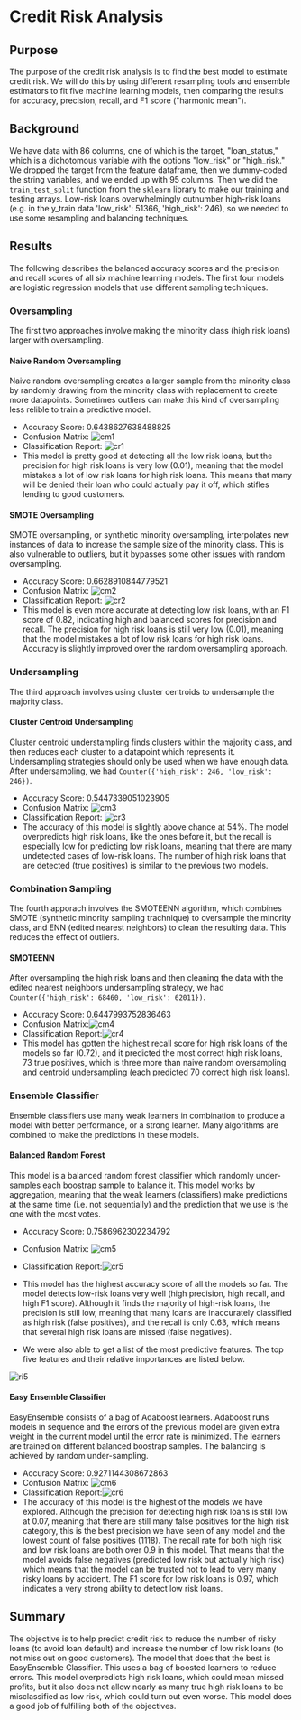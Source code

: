 # Credit Risk Analysis

## Purpose
The purpose of the credit risk analysis is to find the best model to estimate credit risk. We will do this by using different resampling tools and ensemble estimators to fit five machine learning models, then comparing the results for accuracy, precision, recall, and F1 score ("harmonic mean"). 

## Background 
We have data with 86 columns, one of which is the target, "loan_status," which is a dichotomous variable with the options "low_risk" or "high_risk." We dropped the target from the feature dataframe, then we dummy-coded the string variables, and we ended up with 95 columns. Then we did the `train_test_split` function from the `sklearn` library to make our training and testing arrays. Low-risk loans overwhelmingly outnumber high-risk loans (e.g. in the y_train data 'low_risk': 51366, 'high_risk': 246), so we needed to use some resampling and balancing techniques. 

## Results
The following describes the balanced accuracy scores and the precision and recall scores of all six machine learning models. The first four models are logistic regression models that use different sampling techniques. 

### Oversampling
The first two approaches involve making the minority class (high risk loans) larger with oversampling. 

#### Naive Random Oversampling
Naive random oversampling creates a larger sample from the minority class by randomly drawing from the minority class with replacement to create more datapoints. Sometimes outliers can make this kind of oversampling less relible to train a predictive model. 
* Accuracy Score: 0.6438627638488825
* Confusion Matrix: ![cm1](https://github.com/saramcel/Credit_Risk_Analysis/blob/f078092a8963de1f24822ee0c783292baf59612c/Resources/cm1.png)
* Classification Report: ![cr1](https://github.com/saramcel/Credit_Risk_Analysis/blob/f078092a8963de1f24822ee0c783292baf59612c/Resources/cr1.png)
* This model is pretty good at detecting all the low risk loans, but the precision for high risk loans is very low (0.01), meaning that the model mistakes a lot of low risk loans for high risk loans. This means that many will be denied their loan who could actually pay it off, which stifles lending to good customers. 

#### SMOTE Oversampling
SMOTE oversampling, or synthetic minority oversampling, interpolates new instances of data to increase the sample size of the minority class. This is also vulnerable to outliers, but it bypasses some other issues with random oversampling. 
* Accuracy Score: 0.6628910844779521
* Confusion Matrix: ![cm2](https://github.com/saramcel/Credit_Risk_Analysis/blob/f078092a8963de1f24822ee0c783292baf59612c/Resources/cm2.png)
* Classification Report: ![cr2](https://github.com/saramcel/Credit_Risk_Analysis/blob/f078092a8963de1f24822ee0c783292baf59612c/Resources/cr2.png)
* This model is even more accurate at detecting low risk loans, with an F1 score of 0.82, indicating high and balanced scores for precision and recall. The precision for high risk loans is still very low (0.01), meaning that the model mistakes a lot of low risk loans for high risk loans. Accuracy is slightly improved over the random oversampling approach.

### Undersampling
The third approach involves using cluster centroids to undersample the majority class. 

#### Cluster Centroid Undersampling
Cluster centroid understampling finds clusters within the majority class, and then reduces each cluster to a datapoint which represents it. Undersampling strategies should only be used when we have enough data. After undersampling, we had `Counter({'high_risk': 246, 'low_risk': 246})`. 
* Accuracy Score: 0.5447339051023905
* Confusion Matrix: ![cm3](https://github.com/saramcel/Credit_Risk_Analysis/blob/f078092a8963de1f24822ee0c783292baf59612c/Resources/cm3.png)
* Classification Report: ![cr3](https://github.com/saramcel/Credit_Risk_Analysis/blob/f078092a8963de1f24822ee0c783292baf59612c/Resources/cr3.png)
* The accuracy of this model is slightly above chance at 54%. The model overpredicts high risk loans, like the ones before it, but the recall is especially low for predicting low risk loans, meaning that there are many undetected cases of low-risk loans. The number of high risk loans that are detected (true positives) is similar to the previous two models.  

### Combination Sampling
The fourth apporach involves the SMOTEENN algorithm, which combines SMOTE (synthetic minority sampling trachnique) to oversample the minority class, and ENN (edited nearest neighbors) to clean the resulting data. This reduces the effect of outliers. 

#### SMOTEENN
After oversampling the high risk loans and then cleaning the data with the edited nearest neighbors undersampling strategy, we had `Counter({'high_risk': 68460, 'low_risk': 62011})`. 
* Accuracy Score: 0.6447993752836463
* Confusion Matrix:![cm4](https://github.com/saramcel/Credit_Risk_Analysis/blob/f078092a8963de1f24822ee0c783292baf59612c/Resources/cm4.png)
* Classification Report:![cr4](https://github.com/saramcel/Credit_Risk_Analysis/blob/f078092a8963de1f24822ee0c783292baf59612c/Resources/cr4.png)
* This model has gotten the highest recall score for high risk loans of the models so far (0.72), and it predicted the most correct high risk loans, 73 true positives, which is three more than naive random oversampling and centroid undersampling (each predicted 70 correct high risk loans).

### Ensemble Classifier
Ensemble classifiers use many weak learners in combination to produce a model with better performance, or a strong learner. Many algorithms are combined to make the predictions in these models. 

#### Balanced Random Forest
This model is a balanced random forest classifier which randomly under-samples each boostrap sample to balance it. This model works by aggregation, meaning that the weak learners (classifiers) make predictions at the same time (i.e. not sequentially) and the prediction that we use is the one with the most votes.
* Accuracy Score: 0.7586962302234792
* Confusion Matrix: ![cm5](https://github.com/saramcel/Credit_Risk_Analysis/blob/f078092a8963de1f24822ee0c783292baf59612c/Resources/cm5.png)
* Classification Report:![cr5](https://github.com/saramcel/Credit_Risk_Analysis/blob/f078092a8963de1f24822ee0c783292baf59612c/Resources/cr5.png)
* This model has the highest accuracy score of all the models so far. The model detects low-risk loans very well (high precision, high recall, and high F1 score). Although it finds the majority of high-risk loans, the precision is still low, meaning that many loans are inaccurately classified as high risk (false positives), and the recall is only 0.63, which means that several high risk loans are missed (false negatives). 

* We were also able to get a list of the most predictive features. The top five features and their relative importances are listed below.

![ri5](https://github.com/saramcel/Credit_Risk_Analysis/blob/f078092a8963de1f24822ee0c783292baf59612c/Resources/ri5.png)

#### Easy Ensemble Classifier
EasyEnsemble consists of a bag of Adaboost learners. Adaboost runs models in sequence and the errors of the previous model are given extra weight in the current model until the error rate is minimized. The learners are trained on different balanced boostrap samples. The balancing is achieved by random under-sampling. 
* Accuracy Score: 0.9271144308672863
* Confusion Matrix: ![cm6](https://github.com/saramcel/Credit_Risk_Analysis/blob/f078092a8963de1f24822ee0c783292baf59612c/Resources/cm6.png)
* Classification Report:![cr6](https://github.com/saramcel/Credit_Risk_Analysis/blob/f078092a8963de1f24822ee0c783292baf59612c/Resources/cr6.png)
* The accuracy of this model is the highest of the models we have explored. Although the precision for detecting high risk loans is still low at 0.07, meaning that there are still many false positives for the high risk category, this is the best precision we have seen of any model and the lowest count of false positives (1118). The recall rate for both high risk and low risk loans are both over 0.9 in this model. That means that the model avoids false negatives (predicted low risk but actually high risk) which means that the model can be trusted not to lead to very many risky loans by accident. The F1 score for low risk loans is 0.97, which indicates a very strong ability to detect low risk loans.

## Summary
The objective is to help predict credit risk to reduce the number of risky loans (to avoid loan default) and increase the number of low risk loans (to not miss out on good customers). The model that does that the best is EasyEnsemble Classifier. This uses a bag of boosted learners to reduce errors. This model overpredicts high risk loans, which could mean missed profits, but it also does not allow nearly as many true high risk loans to be misclassified as low risk, which could turn out even worse. This model does a good job of fulfilling both of the objectives. 
